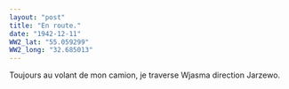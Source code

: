 ```yaml
---
layout: "post"
title: "En route."
date: "1942-12-11"
WW2_lat: "55.059299"
WW2_long: "32.685013"
---
```


Toujours au volant de mon camion, je traverse Wjasma direction Jarzewo.


<div class="histoire"></div>

<div class="commentaire"></div>
